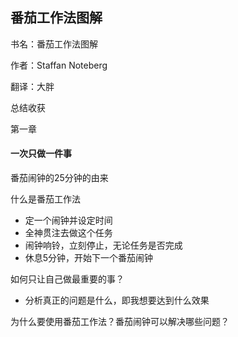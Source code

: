 ## 番茄工作法图解
书名：番茄工作法图解

作者：Staffan Noteberg

翻译：大胖

总结收获


第一章

#### 一次只做一件事
番茄闹钟的25分钟的由来

什么是番茄工作法

* 定一个闹钟并设定时间
* 全神贯注去做这个任务
* 闹钟响铃，立刻停止，无论任务是否完成
* 休息5分钟，开始下一个番茄闹钟

如何只让自己做最重要的事？

* 分析真正的问题是什么，即我想要达到什么效果

为什么要使用番茄工作法？番茄闹钟可以解决哪些问题？
